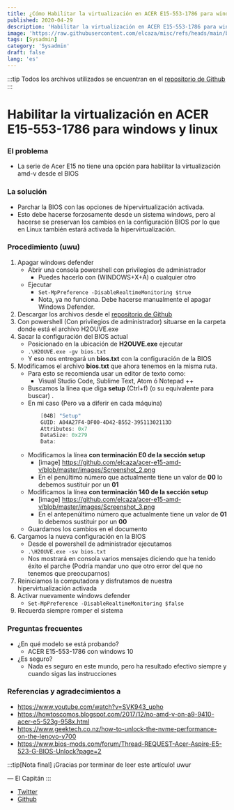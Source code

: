 ```yaml
---
title: ¿Cómo Habilitar la virtualización en ACER E15-553-1786 para windows y linux?
published: 2020-04-29
description: 'Habilitar la virtualización en ACER E15-553-1786 para windows y linux'
image: 'https://raw.githubusercontent.com/elcaza/misc/refs/heads/main/blog/sysadmin/acer_e15/1.jpeg'
tags: [Sysadmin]
category: 'Sysadmin'
draft: false 
lang: 'es'
---
```


:::tip
Todos los archivos utilizados se encuentran en el <a href="https://github.com/elcaza/acer_e15_amd-v" target="_blank">repositorio de Github</a>
:::

# Habilitar la virtualización en ACER E15-553-1786 para windows y linux

### El problema
* La serie de Acer E15 no tiene una opción para habilitar la virtualización amd-v desde el BIOS

### La solución
* Parchar la BIOS con las opciones de hipervirtualización activada. 
* Esto debe hacerse forzosamente desde un sistema windows, pero al hacerse se preservan los cambios en la configuración BIOS por lo que en Linux también estará activada la hipervirtualización.

### Procedimiento (uwu)
1. Apagar windows defender
    * Abrir una consola powershell con privilegios de administrador
        * Puedes hacerlo con (WINDOWS+X+A) o cualquier otro
    * Ejecutar
        * ``Set-MpPreference -DisableRealtimeMonitoring $true``
        * Nota, ya no funciona. Debe hacerse manualmente el apagar Windows Defender.
2. Descargar los archivos desde el <a href="https://github.com/elcaza/acer_e15_amd-v" target="_blank">repositorio de Github</a> 
3. Con powershell (Con privilegios de administrador) situarse en la carpeta donde está el archivo H2OUVE.exe
4. Sacar la configuración del BIOS actual
    * Posicionado en la ubicación de **H2OUVE.exe** ejecutar 
    * ``.\H2OUVE.exe -gv bios.txt``
    * Y eso nos entregará un **bios.txt** con la configuración de la BIOS
5. Modificamos el archivo **bios.txt** que ahora tenemos en la misma ruta. 
    * Para esto se recomienda usar un editor de texto como:
        * Visual Studio Code, Sublime Text, Atom ó Notepad ++
    * Buscamos la línea que diga **setup** (Ctrl+f) (o su equivalente para buscar) .
    * En mi caso (Pero va a diferir en cada máquina)
        ~~~powershell 
            [04B] "Setup"
            GUID: A04A27F4-DF00-4D42-B552-39511302113D
            Attributes: 0x7
            DataSize: 0x279
            Data:
        ~~~
    * Modificamos la línea **con terminación E0 de la sección setup**
        * [image] https://github.com/elcaza/acer-e15-amd-v/blob/master/images/Screenshot_2.png
        * En el penúltimo número que actualmente tiene un valor de **00** lo debemos sustituir por un **01**
    * Modificamos la línea **con terminación 140 de la sección setup**
        * [image] https://github.com/elcaza/acer-e15-amd-v/blob/master/images/Screenshot_3.png
        * En el antepenúltimo número que actualmente tiene un valor de **01** lo debemos sustituir por un **00**
    * Guardamos los cambios en el documento
6. Cargamos la nueva configuración en la BIOS
    * Desde el powershell de administrador ejecutamos 
    * ``.\H2OUVE.exe -sv bios.txt``
    * Nos mostrará en consola varios mensajes diciendo que ha tenido éxito el parche (Podría mandar uno que otro error del que no tenemos que preocuparnos)
7. Reiniciamos la computadora y disfrutamos de nuestra hipervirtualización activada
8. Activar nuevamente windows defender
    * `Set-MpPreference -DisableRealtimeMonitoring $false`
9. Recuerda siempre romper el sistema

### Preguntas frecuentes
* ¿En qué modelo se está probando?
    * ACER E15-553-1786 con windows 10
* ¿Es seguro?
    * Nada es seguro en este mundo, pero ha resultado efectivo siempre y cuando sigas las instrucciones

### Referencias y agradecimientos a
* https://www.youtube.com/watch?v=SVK943_upho
* https://howtoscomos.blogspot.com/2017/12/no-amd-v-on-a9-9410-acer-e5-523g-958x.html
* https://www.geektech.co.nz/how-to-unlock-the-nvme-performance-on-the-lenovo-y700
* https://www.bios-mods.com/forum/Thread-REQUEST-Acer-Aspire-E5-523-G-BIOS-Unlock?page=2


:::tip[Nota final]
¡Gracias por terminar de leer este artículo! uwur

— El Capitán
:::

+ <a href="https://twitter.com/elcaza_" target="_blank">Twitter</a>
+ <a href="https://github.com/elcaza" target="_blank">Github</a>

